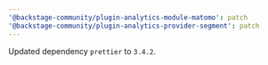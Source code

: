```yaml
---
'@backstage-community/plugin-analytics-module-matomo': patch
'@backstage-community/plugin-analytics-provider-segment': patch
---
```


Updated dependency `prettier` to `3.4.2`.
